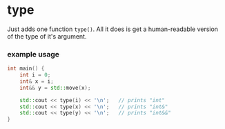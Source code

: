 # type

Just adds one function `type()`. All it does is get a human-readable version of the type of it's argument.

### example usage
```cpp
int main() {
    int i = 0;
    int& x = i;
    int&& y = std::move(x);

    std::cout << type(i) << '\n';   // prints "int"
    std::cout << type(x) << '\n';   // prints "int&"
    std::cout << type(y) << '\n';   // prints "int&&"
}
```
